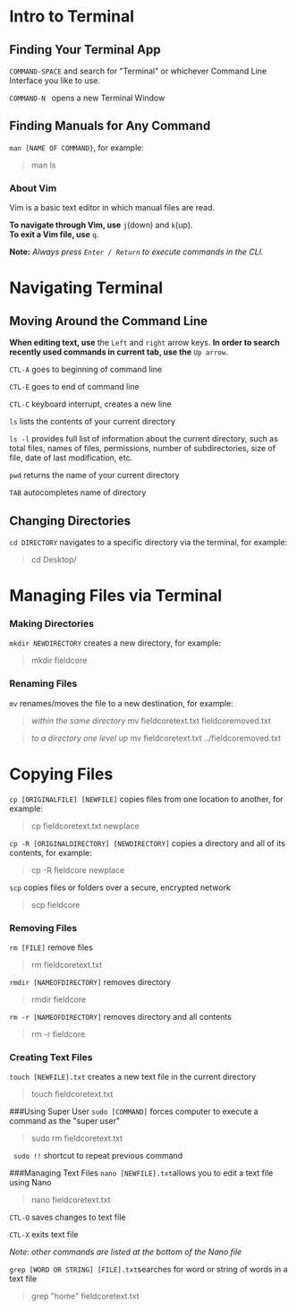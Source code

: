 # Intro to Terminal

## Finding Your Terminal App <br>
``COMMAND-SPACE`` and search for "Terminal" or whichever Command Line Interface you like to use.

``COMMAND-N `` opens a new Terminal Window


## Finding Manuals for Any Command<br>
`man [NAME OF COMMAND}`, for example:
>man ls

### About Vim
Vim is a basic text editor in which manual files are read.

**To navigate through Vim, use** ``j``(down) and ``k``(up). <br>
**To exit a Vim file, use** ``q``.

**Note:** *Always press ``Enter / Return`` to execute commands in the CLI.*

# Navigating Terminal
## Moving Around the Command Line
**When editing text, use** the ``Left`` and ``right`` arrow keys.
**In order to search recently used commands in current tab, use the** ``Up arrow``.

``CTL-A`` goes to beginning of command line

``CTL-E`` goes to end of command line

``CTL-C`` keyboard interrupt, creates a new line

``ls`` lists the contents of your current directory

``ls -l`` provides full list of information about the current directory, such as total files, names of files, permissions, number of subdirectories, size of file, date of last modification, etc.

``pwd`` returns the name of your current directory

``TAB`` autocompletes name of directory

## Changing Directories
``cd DIRECTORY`` navigates to a specific directory via the terminal, for example:
> cd Desktop/

# Managing Files via Terminal

### Making Directories
``mkdir NEWDIRECTORY`` creates a new directory, for example:
>mkdir fieldcore

### Renaming Files
``mv`` renames/moves the file to a new destination, for example:

>*within the same directory* mv fieldcoretext.txt fieldcoremoved.txt

>*to a directory one level up* mv fieldcoretext.txt ../fieldcoremoved.txt

# Copying Files
``cp [ORIGINALFILE] [NEWFILE]`` copies files from one location to another, for example:
>cp fieldcoretext.txt newplace


`cp -R [ORIGINALDIRECTORY] [NEWDIRECTORY]` copies a directory and all of its contents, for example:
>cp -R fieldcore newplace


``scp`` copies files or folders over a secure, encrypted network
> scp fieldcore

### Removing Files
`rm [FILE]` remove files
>rm fieldcoretext.txt

`rmdir [NAMEOFDIRECTORY]` removes directory
> rmdir fieldcore

`rm -r [NAMEOFDIRECTORY]` removes directory and all contents
> rm -r fieldcore

### Creating Text Files
`touch [NEWFILE].txt` creates a new text file in the current directory
>  touch fieldcoretext.txt

###Using Super User
`sudo [COMMAND]` forces computer to execute a command as the "super user"
> sudo rm fieldcoretext.txt

` sudo !!` shortcut to repeat previous command

###Managing Text Files
`nano [NEWFILE].txt`allows you to edit a text file using Nano
>nano fieldcoretext.txt

`CTL-O` saves changes to text file

`CTL-X` exits text file

*Note: other commands are listed at the bottom of the Nano file*

`grep [WORD OR STRING] [FILE].txt`searches for word or string of words in a text file
> grep "home" fieldcoretext.txt
